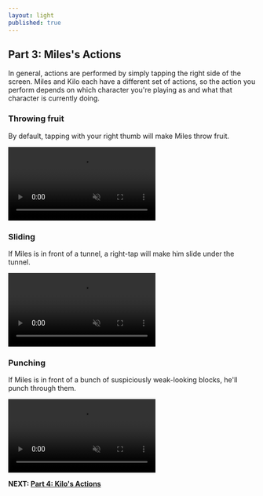 ```yaml
---
layout: light
published: true
---
```


## Part 3: Miles's Actions

In general, actions are performed by simply tapping the right side of the screen. Miles and Kilo each have a different set of actions, so the action you perform depends on which character you're playing as and what that character is currently doing.

### Throwing fruit

By default, tapping with your right thumb will make Miles throw fruit. 

<video autoplay="" loop="" muted="">
	<source type="video/webm" src="http://i.imgur.com/k9RWZDg.webm">
    <source type="video/mp4" src="http://i.imgur.com/k9RWZDg.mp4">
</video>

### Sliding

If Miles is in front of a tunnel, a right-tap will make him slide under the tunnel.

<video autoplay="" loop="" muted="">
	<source type="video/webm" src="http://i.imgur.com/i0NNGeN.webm">
    <source type="video/mp4" src="http://i.imgur.com/i0NNGeN.mp4">
</video>

### Punching

If Miles is in front of a bunch of suspiciously weak-looking blocks, he'll punch through them.

<video autoplay="" loop="" muted="">
	<source type="video/webm" src="http://i.imgur.com/aYa9k4S.webm">
    <source type="video/mp4" src="http://i.imgur.com/aYa9k4S.mp4">
</video>

**NEXT: [Part 4: Kilo's Actions](/manual/kiloactions)**
